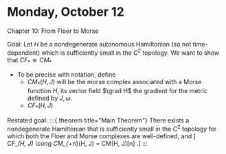 # Monday, October 12

Chapter 10: From Floer to Morse

Goal:
Let $H$ be a nondegenerate autonomous Hamiltonian (so not time-dependent) which is sufficiently small in the $C^2$ topology.
We want to show that $CF_* \cong CM_*$



- To be precise with notation, define
  - $CM_*(H, J)$ will be the morse complex associated with a Morse function $H$, its vector field $\grad H$ the gradient for the metric defined by $J, \omega$.
  - $CF_*(H, J)$

Restated goal:
:::{.theorem title="Main Theorem"}
There exists a nondegenerate Hamiltonian that is sufficiently small in the $C^2$ topology for which both the Floer and Morse complexes are well-defined, and 
\[  
CF_*(H, J) \cong CM_{*+n}(H, J) = CM(H, J)[n]
.\]
:::
